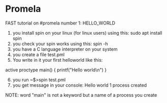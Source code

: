 # Promela
FAST tutorial on #promela number 1: HELLO_WORLD
1) you install spin on your linux (for linux users) using this:
sudo apt install spin
2) you check your spin works using this:
spin -h
3) you have a C language interpreter on your system
4) you create a file test.pml
5) You write in it your first helloworld like this:

active proctype main()
{
  printf("Hello world\n")
}

6) you run ~$>spin test.pml
7) you get message in your console:
      Hello world
1 process created


NOTE: word "main" is not a keyword but a name of a process you create
